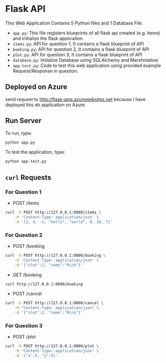 # Flask API

This Web Application Contains 5 Python files and 1 Database File.
- `app.py`: This file registers blueprints of all flask api created (e.g. items) and initialize the flask applicaiton.
- `items.py`: API for question 1, It contains a flask blueprint of API
- `booking.py`: API for question 2, It contains a flask blueprint of API
- `plot.py`: API for question 3, It contains a flask blueprint of API
- `database.py`: Initialize Database using SQLAlchemy and Marshmallow
- `app-test.py`: Code to test this web application using provided example Request/Response in question.

## Deployed on Azure
send request to <http://flask-apis.azurewebsites.net> because I have deployed this eb application on Azure.

## Run Server
To run, type:
```sh
python app.py
```

To test the application, type:
```sh
python app-test.py
```

## `curl` Requests
### For Question 1
- POST /items
```sh
curl -X POST http://127.0.0.1:8000/items \
    -H 'Content-Type: application/json' \
    -d '[1, 4, -1, "hello", "world", 0, 10, 7]'
```

### For Question 2
- POST /booking
```sh
curl -X POST http://127.0.0.1:8000/booking \
    -H 'Content-Type: application/json' \
    -d '{"slot":2, "name":"Rick"}'
```

- GET /booking
```sh
curl http://127.0.0.1:8000/booking
```

- POST /cancel
```sh
curl -X POST http://127.0.0.1:8000/cancel \
    -H "Content-Type: application/json" \
    -d '{"slot":2, "name":"Rick"}'
```

### For Question 3
- POST /plot
```sh
curl -X POST http://127.0.0.1:8000/plot \
    -H "Content-Type: application/json" \
    -d '{"x":5, "y":5}'
```